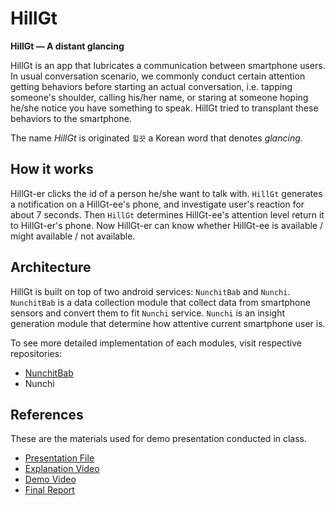 # HillGt

**HillGt — A distant glancing**

HillGt is an app that lubricates a communication between smartphone users.
In usual conversation scenario, we commonly conduct certain attention getting behaviors
before starting an actual conversation, i.e. tapping someone's shoulder, calling his/her
name, or staring at someone hoping he/she notice you have something to speak. HillGt 
tried to transplant these behaviors to the smartphone.

The name *HillGt* is originated `힐끗` a Korean word that denotes *glancing*.

## How it works

HillGt-er clicks the id of a person he/she want to talk with. `HillGt` generates a 
notification on a HillGt-ee's phone, and investigate user's reaction for about
7 seconds. Then `HillGt` determines HillGt-ee's attention level return it to
HillGt-er's phone. Now HillGt-er can know whether HillGt-ee is available / might
available / not available.

## Architecture

HillGt is built on top of two android services: `NunchitBab` and `Nunchi`.
`NunchitBab` is a data collection module that collect data from smartphone sensors
and convert them to fit `Nunchi` service. `Nunchi` is an insight generation module that
determine how attentive current smartphone user is.

To see more detailed implementation of each modules, visit respective repositories:

* [NunchitBab](https://github.com/kyeong55/NunchitBab)
* Nunchi

## References

These are the materials used for demo presentation conducted in class.

* [Presentation File](/docs/presentation.pdf)
* [Explanation Video](/docs/explanation.mov)
* [Demo Video](/docs/demo.mp4)
* [Final Report](/docs/finalreport.pdf)
